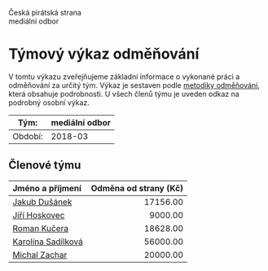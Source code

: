 Česká pirátská strana  
mediální odbor

Týmový výkaz odměňování
===========================

V tomtu výkazu zveřejňujeme základní informace o vykonané práci a odměňování
za určitý tým. Výkaz je sestaven podle [metodiky odměňování][metodika],
která obsahuje podrobnosti. U všech členů týmu je uveden odkaz na podrobný osobní výkaz.

Tým:                     | mediální odbor
-----------------------  | --------------------
Období:                  | 2018-03

Členové týmu
--------------

| Jméno a příjmení                          |   Odměna od strany (Kč) |
|:------------------------------------------|------------------------:|
| [Jakub Dušánek](jakub-dusanek/)           |                17156.00 |
| [Jiří Hoskovec](jiri-hoskovec/)           |                 9000.00 |
| [Roman Kučera](roman-kucera/)             |                18628.00 |
| [Karolína Sadílková](karolina-sadilkova/) |                56000.00 |
| [Michal Zachar](michal-zachar/)           |                20000.00 |


[metodika]: https://redmine.pirati.cz/projects/po/wiki/Odmenovani
